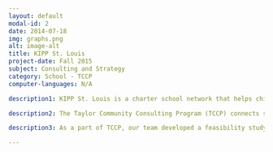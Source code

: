 ```yaml
---
layout: default
modal-id: 2
date: 2014-07-18
img: graphs.png
alt: image-alt
title: KIPP St. Louis
project-date: Fall 2015
subject: Consulting and Strategy
category: School - TCCP
computer-languages: N/A

description1: KIPP St. Louis is a charter school network that helps children from low-income households surpass socioeconomic hurdles and attend college. As of Fall 2015, they provide an extended day, extended year educational program that serves grades K-8.

description2: The Taylor Community Consulting Program (TCCP) connects student teams with local non-profits. These teams tackle the problems the non-profits face in a consulting engagement, developing a solution for their client while maintaining regular communication with the non-profit to ensure their satisfaction.  

description3: As a part of TCCP, our team developed a feasibility study to determine the likelihood of KIPP St. Louis opening and operating a high performing college-preparatory high school. The study's contents included an executive summary, a competitive landscape analysis, a SWOT analysis, administrator and student interviews, and an opening plan. After creating our feasibility analysis and formulating a solution, we presented our findings to KIPP St. Louis' board of directors and other interested parties.

---
```

